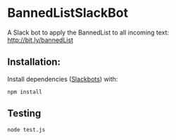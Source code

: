# BannedListSlackBot
A Slack bot to apply the BannedList to all incoming text: http://bit.ly/bannedList

## Installation:

Install dependencies ([Slackbots](https://www.npmjs.com/package/slackbots)) with:

    npm install
    
## Testing

    node test.js